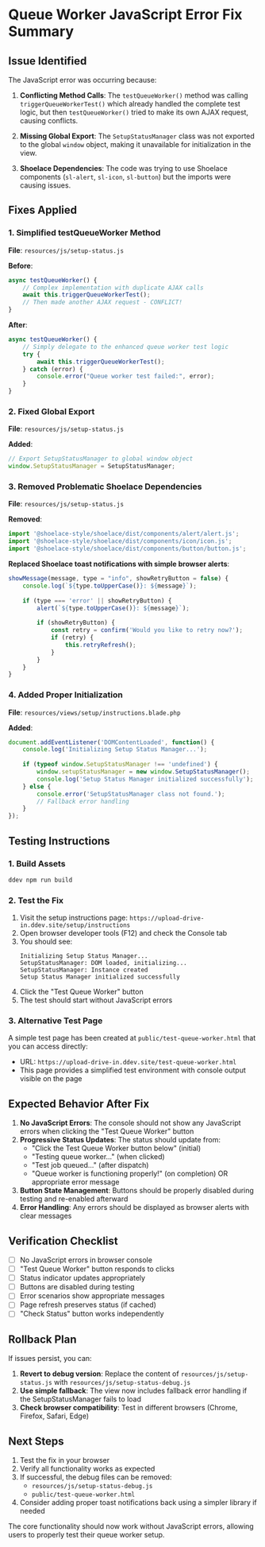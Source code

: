 # Queue Worker JavaScript Error Fix Summary

## Issue Identified
The JavaScript error was occurring because:

1. **Conflicting Method Calls**: The `testQueueWorker()` method was calling `triggerQueueWorkerTest()` which already handled the complete test logic, but then `testQueueWorker()` tried to make its own AJAX request, causing conflicts.

2. **Missing Global Export**: The `SetupStatusManager` class was not exported to the global `window` object, making it unavailable for initialization in the view.

3. **Shoelace Dependencies**: The code was trying to use Shoelace components (`sl-alert`, `sl-icon`, `sl-button`) but the imports were causing issues.

## Fixes Applied

### 1. Simplified testQueueWorker Method
**File**: `resources/js/setup-status.js`

**Before**:
```javascript
async testQueueWorker() {
    // Complex implementation with duplicate AJAX calls
    await this.triggerQueueWorkerTest();
    // Then made another AJAX request - CONFLICT!
}
```

**After**:
```javascript
async testQueueWorker() {
    // Simply delegate to the enhanced queue worker test logic
    try {
        await this.triggerQueueWorkerTest();
    } catch (error) {
        console.error("Queue worker test failed:", error);
    }
}
```

### 2. Fixed Global Export
**File**: `resources/js/setup-status.js`

**Added**:
```javascript
// Export SetupStatusManager to global window object
window.SetupStatusManager = SetupStatusManager;
```

### 3. Removed Problematic Shoelace Dependencies
**File**: `resources/js/setup-status.js`

**Removed**:
```javascript
import '@shoelace-style/shoelace/dist/components/alert/alert.js';
import '@shoelace-style/shoelace/dist/components/icon/icon.js';
import '@shoelace-style/shoelace/dist/components/button/button.js';
```

**Replaced Shoelace toast notifications with simple browser alerts**:
```javascript
showMessage(message, type = "info", showRetryButton = false) {
    console.log(`${type.toUpperCase()}: ${message}`);
    
    if (type === 'error' || showRetryButton) {
        alert(`${type.toUpperCase()}: ${message}`);
        
        if (showRetryButton) {
            const retry = confirm('Would you like to retry now?');
            if (retry) {
                this.retryRefresh();
            }
        }
    }
}
```

### 4. Added Proper Initialization
**File**: `resources/views/setup/instructions.blade.php`

**Added**:
```javascript
document.addEventListener('DOMContentLoaded', function() {
    console.log('Initializing Setup Status Manager...');
    
    if (typeof window.SetupStatusManager !== 'undefined') {
        window.setupStatusManager = new window.SetupStatusManager();
        console.log('Setup Status Manager initialized successfully');
    } else {
        console.error('SetupStatusManager class not found.');
        // Fallback error handling
    }
});
```

## Testing Instructions

### 1. Build Assets
```bash
ddev npm run build
```

### 2. Test the Fix
1. Visit the setup instructions page: `https://upload-drive-in.ddev.site/setup/instructions`
2. Open browser developer tools (F12) and check the Console tab
3. You should see:
   ```
   Initializing Setup Status Manager...
   SetupStatusManager: DOM loaded, initializing...
   SetupStatusManager: Instance created
   Setup Status Manager initialized successfully
   ```
4. Click the "Test Queue Worker" button
5. The test should start without JavaScript errors

### 3. Alternative Test Page
A simple test page has been created at `public/test-queue-worker.html` that you can access directly:
- URL: `https://upload-drive-in.ddev.site/test-queue-worker.html`
- This page provides a simplified test environment with console output visible on the page

## Expected Behavior After Fix

1. **No JavaScript Errors**: The console should not show any JavaScript errors when clicking the "Test Queue Worker" button
2. **Progressive Status Updates**: The status should update from:
   - "Click the Test Queue Worker button below" (initial)
   - "Testing queue worker..." (when clicked)
   - "Test job queued..." (after dispatch)
   - "Queue worker is functioning properly!" (on completion) OR appropriate error message
3. **Button State Management**: Buttons should be properly disabled during testing and re-enabled afterward
4. **Error Handling**: Any errors should be displayed as browser alerts with clear messages

## Verification Checklist

- [ ] No JavaScript errors in browser console
- [ ] "Test Queue Worker" button responds to clicks
- [ ] Status indicator updates appropriately
- [ ] Buttons are disabled during testing
- [ ] Error scenarios show appropriate messages
- [ ] Page refresh preserves status (if cached)
- [ ] "Check Status" button works independently

## Rollback Plan

If issues persist, you can:

1. **Revert to debug version**: Replace the content of `resources/js/setup-status.js` with `resources/js/setup-status-debug.js`
2. **Use simple fallback**: The view now includes fallback error handling if the SetupStatusManager fails to load
3. **Check browser compatibility**: Test in different browsers (Chrome, Firefox, Safari, Edge)

## Next Steps

1. Test the fix in your browser
2. Verify all functionality works as expected
3. If successful, the debug files can be removed:
   - `resources/js/setup-status-debug.js`
   - `public/test-queue-worker.html`
4. Consider adding proper toast notifications back using a simpler library if needed

The core functionality should now work without JavaScript errors, allowing users to properly test their queue worker setup.